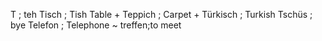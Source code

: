 T ; teh
Tisch ; Tish Table +
Teppich ; Carpet +
Türkisch ; Turkish
Tschüs ; bye
Telefon ; Telephone ~
treffen;to meet